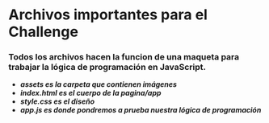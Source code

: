 # Archivos importantes para el Challenge 

### Todos los archivos hacen la funcion de una maqueta para trabajar la lógica de programación en JavaScript.

- ***assets es la carpeta que contienen imágenes***
- ***index.html es el cuerpo de la pagina/app***
- ***style.css es el diseño***
- ***app.js es donde pondremos a prueba nuestra lógica de programación***



